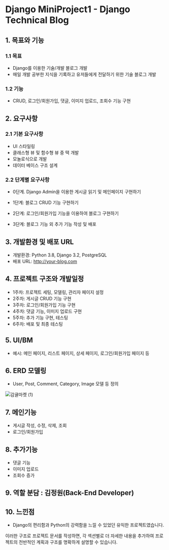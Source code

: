 # Django MiniProject1 - Django Technical Blog

## 1. 목표와 기능

### 1.1 목표
- Django를 이용한 기술/개발 블로그 개발
- 매일 개발 공부한 지식을 기록하고 유저들에게 전달하기 위한 기술 블로그 개발

### 1.2 기능
- CRUD, 로그인/회원가입, 댓글, 이미지 업로드, 조회수 기능 구현

## 2. 요구사항
### 2.1 기본 요구사항
- UI 스타일링
- 클래스형 뷰 및 함수형 뷰 중 택 개발
- 모놀로식으로 개발
- 데이터 베이스 구조 설계

### 2.2 단계별 요구사항
- 0단계. Django Admin을 이용한 게시글 읽기 및 메인페이지 구현하기

  
- 1단계: 블로그 CRUD 기능 구현하기

  
- 2단계: 로그인/회원가입 기능을 이용하여 블로그 구현하기


- 3단계: 블로그 기능 외 추가 기능 작성 및 배포


## 3. 개발환경 및 배포 URL
- 개발환경: Python 3.8, Django 3.2, PostgreSQL
- 배포 URL: http://your-blog.com

## 4. 프로젝트 구조와 개발일정
- 1주차: 프로젝트 세팅, 모델링, 관리자 페이지 설정
- 2주차: 게시글 CRUD 기능 구현
- 3주차: 로그인/회원가입 기능 구현
- 4주차: 댓글 기능, 이미지 업로드 구현
- 5주차: 추가 기능 구현, 테스팅
- 6주차: 배포 및 최종 테스팅

## 5. UI/BM
- 예시: 메인 페이지, 리스트 페이지, 상세 페이지, 로그인/회원가입 페이지 등

## 6. ERD 모델링


- User, Post, Comment, Category, Image 모델 등 정의

  
![감귤마켓 (1)](https://github.com/maxkim77/DjangoBlogProject/assets/141907655/0478f5c5-5e5e-474f-9bcc-2224f4b31162)

## 7. 메인기능
- 게시글 작성, 수정, 삭제, 조회
- 로그인/회원가입

## 8. 추가기능
- 댓글 기능
- 이미지 업로드
- 조회수 증가

## 9. 역할 분담 : 김정원(Back-End Developer)

## 10. 느낀점
- Django의 편리함과 Python의 강력함을 느낄 수 있었던 유익한 프로젝트였습니다.

이러한 구조로 프로젝트 문서를 작성하면, 각 섹션별로 더 자세한 내용을 추가하여 프로젝트의 전반적인 계획과 구조를 명확하게 설명할 수 있습니다.
